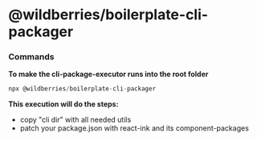 # @wildberries/boilerplate-cli-packager

### Commands

<b>To make the cli-package-executor runs into the root folder</b><br>

```javascript
npx @wildberries/boilerplate-cli-packager
```

<b>This execution will do the steps:</b>

- copy "cli dir" with all needed utils
- patch your package.json with react-ink and its component-packages
